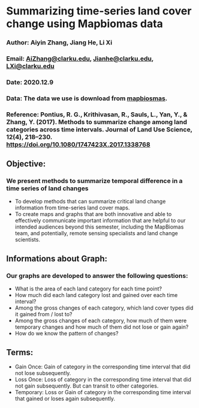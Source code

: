 # Summarizing time-series land cover change using Mapbiomas data

### Author: Aiyin Zhang, Jiang He, Li Xi
### Email: AiZhang@clarku.edu, Jianhe@clarku.edu, LXi@clarku.edu
### Date: 2020.12.9
### Data: The data we use is download from [mapbiosmas](https://mapbiomas.org/download).
### Reference: Pontius, R. G., Krithivasan, R., Sauls, L., Yan, Y., & Zhang, Y. (2017). Methods to summarize change among land categories across time intervals. Journal of Land Use Science, 12(4), 218–230. https://doi.org/10.1080/1747423X.2017.1338768

## Objective:
### We present methods to summarize temporal difference in a time series of land changes
- To develop methods that can summarize critical land change information from time-series land cover maps.
- To create maps and graphs that are both innovative and able to effectively communicate important information that are helpful to our intended audiences beyond this semester, including the MapBiomas team, and potentially, remote sensing specialists and land change scientists. 

## Informations about Graph:
### Our graphs are developed to answer the following questions:
- What is the area of each land category for each time point?
- How much did each land category lost and gained over each time interval?
- Among the gross changes of each category, which land cover types did it gained from / lost to?
- Among the gross changes of each category, how much of them were temporary changes and how much of them did not lose or gain again?
- How do we know the pattern of changes? 

## Terms:
- Gain Once: Gain of category in the corresponding time interval that did not lose subsequently.
- Loss Once:  Loss of category in the corresponding time interval that did not gain subsequently. But can transit to other categories. 
- Temporary: Loss or Gain of category in the corresponding time interval that gained or loses again subsequently. 
